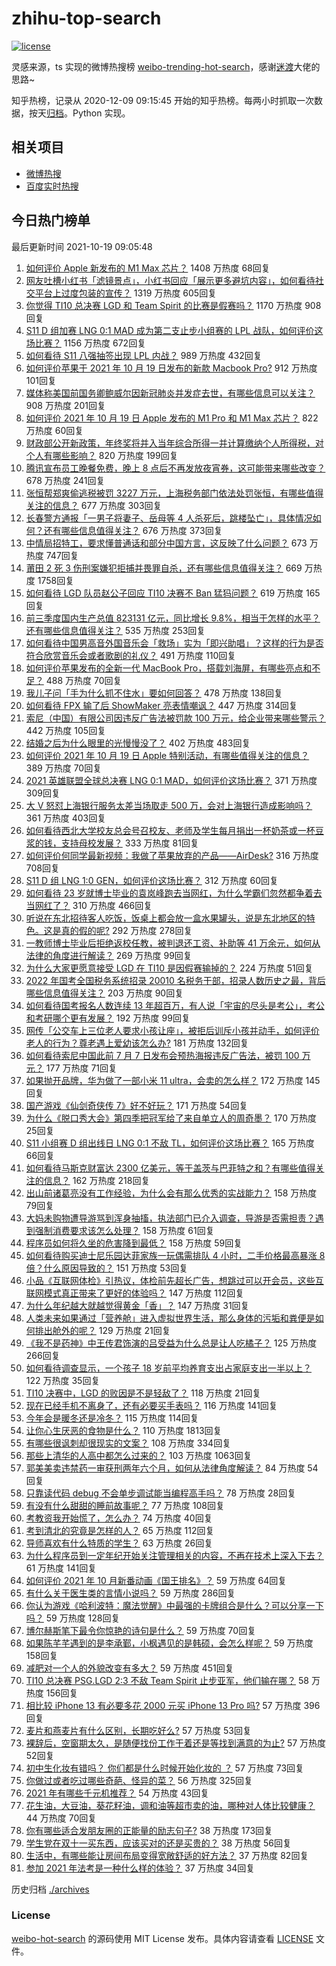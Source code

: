 # zhihu-top-search

[![license](https://img.shields.io/github/license/Arrackisarookie/zhihu-top-search)](https://github.com/Arrackisarookie/zhihu-top-search/blob/master/LICENSE)

灵感来源，ts 实现的微博热搜榜 [weibo-trending-hot-search](https://github.com/justjavac/weibo-trending-hot-search)，感谢[迷渡](https://github.com/justjavac)大佬的思路~

知乎热榜，记录从 2020-12-09 09:15:45 开始的知乎热榜。每两小时抓取一次数据，按天[归档](./archives)。Python 实现。

## 相关项目
+ [微博热搜](https://github.com/Arrackisarookie/weibo-hot-search)
+ [百度实时热搜](https://github.com/Arrackisarookie/baidu-hot-search)

## 今日热门榜单

<!-- Rank Begin -->

最后更新时间 2021-10-19 09:05:48

1. [如何评价 Apple 新发布的 M1 Max 芯片？](https://www.zhihu.com/question/493188474) 1408 万热度 68回复
1. [网友吐槽小红书「滤镜景点」，小红书回应「展示更多避坑内容」，如何看待社交平台上过度包装的宣传？](https://www.zhihu.com/question/492703536) 1319 万热度 605回复
1. [你觉得 TI10 总决赛 LGD 和 Team Spirit 的比赛是假赛吗？](https://www.zhihu.com/question/492993380) 1170 万热度 908回复
1. [S11 D 组加赛 LNG 0:1 MAD 成为第二支止步小组赛的 LPL 战队，如何评价这场比赛？](https://www.zhihu.com/question/493190085) 1156 万热度 672回复
1. [如何看待 S11 八强抽签出现 LPL 内战？](https://www.zhihu.com/question/492937644) 989 万热度 432回复
1. [如何评价苹果于 2021 年 10 月 19 日发布的新款 Macbook Pro?](https://www.zhihu.com/question/493189252) 912 万热度 101回复
1. [媒体称美国前国务卿鲍威尔因新冠肺炎并发症去世，有哪些信息可以关注？](https://www.zhihu.com/question/493150133) 908 万热度 201回复
1. [如何评价 2021 年 10 月 19 日 Apple 发布的 M1 Pro 和 M1 Max 芯片？](https://www.zhihu.com/question/493188817) 822 万热度 60回复
1. [财政部公开新政策，年终奖将并入当年综合所得一并计算缴纳个人所得税，对个人有哪些影响？](https://www.zhihu.com/question/493038426) 820 万热度 199回复
1. [腾讯宣布员工晚餐免费，晚上 8 点后不再发放夜宵券，这可能带来哪些改变？](https://www.zhihu.com/question/492580948) 678 万热度 241回复
1. [张恒帮郑爽偷逃税被罚 3227 万元，上海税务部门依法处罚张恒，有哪些值得关注的信息？](https://www.zhihu.com/question/493129942) 677 万热度 303回复
1. [长春警方通报「一男子将妻子、岳母等 4 人杀死后，跳楼坠亡」，具体情况如何？还有哪些信息值得关注？](https://www.zhihu.com/question/493043441) 676 万热度 373回复
1. [中情局招特工，要求懂普通话和部分中国方言，这反映了什么问题？](https://www.zhihu.com/question/492870134) 673 万热度 747回复
1. [莆田 2 死 3 伤刑案嫌犯拒捕并畏罪自杀，还有哪些信息值得关注？](https://www.zhihu.com/question/493129136) 669 万热度 1758回复
1. [如何看待 LGD 队员赵公子回应 TI10 决赛不 Ban 猛犸问题？](https://www.zhihu.com/question/493073366) 619 万热度 165回复
1. [前三季度国内生产总值 823131 亿元，同比增长 9.8%，相当于怎样的水平？还有哪些信息值得关注？](https://www.zhihu.com/question/493021299) 535 万热度 253回复
1. [如何看待中国男高音外国音乐会「救场」实为「即兴助唱」？这样的行为是否符合欣赏音乐会或者歌剧的礼仪？](https://www.zhihu.com/question/492826110) 491 万热度 110回复
1. [如何评价苹果发布的全新一代 MacBook Pro，搭载刘海屏，有哪些亮点和不足？](https://www.zhihu.com/question/493189029) 488 万热度 70回复
1. [我儿子问「手为什么抓不住水」要如何回答？](https://www.zhihu.com/question/21734798) 478 万热度 138回复
1. [如何看待 FPX 输了后 ShowMaker 亮表情嘲讽？](https://www.zhihu.com/question/492002876) 447 万热度 314回复
1. [索尼（中国）有限公司因违反广告法被罚款 100 万元，给企业带来哪些警示？](https://www.zhihu.com/question/492967107) 442 万热度 105回复
1. [结婚之后为什么眼里的光慢慢没了？](https://www.zhihu.com/question/486476826) 402 万热度 483回复
1. [如何评价 2021 年 10 月 19 日 Apple 特别活动，有哪些值得关注的信息？](https://www.zhihu.com/question/493185563) 389 万热度 70回复
1. [2021 英雄联盟全球总决赛 LNG 0:1 MAD，如何评价这场比赛？](https://www.zhihu.com/question/493180678) 371 万热度 309回复
1. [大 V 怒怼上海银行服务太差当场取走 500 万，会对上海银行造成影响吗？](https://www.zhihu.com/question/492833689) 361 万热度 403回复
1. [如何看待西北大学校友总会号召校友、老师及学生每月捐出一杯奶茶或一杯豆浆的钱，支持母校发展？](https://www.zhihu.com/question/493039515) 333 万热度 81回复
1. [如何评价何同学最新视频：我做了苹果放弃的产品——AirDesk?](https://www.zhihu.com/question/492962727) 316 万热度 708回复
1. [S11 D 组 LNG 1:0 GEN，如何评价这场比赛？](https://www.zhihu.com/question/493155080) 312 万热度 60回复
1. [如何看待 23 岁就博士毕业的袁岚峰跑去当网红，为什么学霸们忽然都争着去当网红了？](https://www.zhihu.com/question/487518051) 310 万热度 466回复
1. [听说在东北招待客人吃饭，饭桌上都会放一盒水果罐头，说是东北地区的特色。这是真的假的呢?](https://www.zhihu.com/question/492789246) 292 万热度 278回复
1. [一教师博士毕业后拒绝返校任教，被判退还工资、补助等 41 万余元，如何从法律的角度进行解读？](https://www.zhihu.com/question/492881556) 269 万热度 99回复
1. [为什么大家更愿意接受 LGD 在 TI10 是因假赛输掉的？](https://www.zhihu.com/question/493028517) 224 万热度 51回复
1. [2022 年国考全国税务系统招录 20010 名税务干部，招录人数历史之最，背后哪些信息值得关注？](https://www.zhihu.com/question/492666075) 203 万热度 90回复
1. [如何看待国考报名人数连续 13 年超百万，有人说「宇宙的尽头是考公」，考公和考研哪个更有发展？](https://www.zhihu.com/question/492498641) 192 万热度 99回复
1. [网传「公交车上三位老人要求小孩让座」，被拒后训斥小孩并动手，如何评价老人的行为？尊老遇上爱幼该怎么办?](https://www.zhihu.com/question/492410738) 181 万热度 132回复
1. [如何看待索尼中国此前 7 月 7 日发布会预热海报违反广告法，被罚 100 万元？](https://www.zhihu.com/question/492982749) 177 万热度 71回复
1. [如果抛开品牌，华为做了一部小米 11 ultra，会卖的怎么样？](https://www.zhihu.com/question/492192436) 172 万热度 145回复
1. [国产游戏《仙剑奇侠传 7》好不好玩？](https://www.zhihu.com/question/491899030) 171 万热度 54回复
1. [为什么《脱口秀大会》第四季把冠军给了来自单立人的周奇墨？](https://www.zhihu.com/question/492177935) 170 万热度 25回复
1. [S11 小组赛 D 组出线日 LNG 0:1 不敌 TL，如何评价这场比赛？](https://www.zhihu.com/question/493147171) 165 万热度 66回复
1. [如何看待马斯克财富达 2300 亿美元，等于盖茨与巴菲特之和？有哪些值得关注的信息？](https://www.zhihu.com/question/492703538) 162 万热度 218回复
1. [出山前诸葛亮没有工作经验，为什么会有那么优秀的实战能力？](https://www.zhihu.com/question/490703323) 158 万热度 79回复
1. [大妈未购物遭导游骂到浑身抽搐，执法部门已介入调查，导游是否需担责？遇到强制消费要求该怎么处理？](https://www.zhihu.com/question/493060684) 158 万热度 61回复
1. [程序员如何将久坐的危害降到最低？](https://www.zhihu.com/question/22942209) 158 万热度 59回复
1. [如何看待购买迪士尼乐园达菲家族一玩偶需排队 4 小时，二手价格最高暴涨 8 倍？什么原因导致的？](https://www.zhihu.com/question/492871986) 151 万热度 53回复
1. [小品《互联网体检》引热议，体检前先超长广告，想跳过可以开会员，这些互联网模式真正带来了更好的体验吗？](https://www.zhihu.com/question/492721167) 147 万热度 112回复
1. [为什么年纪越大就越觉得黄金「香」？](https://www.zhihu.com/question/492009594) 147 万热度 31回复
1. [人类未来如果通过「营养舱」进入虚拟世界生活，那么身体的污垢和粪便是如何排出舱外的呢？](https://www.zhihu.com/question/492867093) 129 万热度 21回复
1. [《我不是药神》中王传君饰演的吕受益为什么总是让人吃橘子？](https://www.zhihu.com/question/283997452) 125 万热度 266回复
1. [如何看待调查显示，一个孩子 18 岁前平均养育支出占家庭支出一半以上？](https://www.zhihu.com/question/492539872) 122 万热度 35回复
1. [TI10 决赛中，LGD 的败因是不是轻敌了？](https://www.zhihu.com/question/492971106) 118 万热度 21回复
1. [现在已经手机不离身了，还有必要买手表吗？](https://www.zhihu.com/question/492039196) 116 万热度 141回复
1. [今年会是暖冬还是冷冬？](https://www.zhihu.com/question/490439018) 115 万热度 114回复
1. [让你心生厌恶的食物是什么？](https://www.zhihu.com/question/468990798) 110 万热度 1813回复
1. [有哪些很讽刺却很现实的文案？](https://www.zhihu.com/question/484374014) 108 万热度 334回复
1. [那些上清华的人高中都怎么过来的？](https://www.zhihu.com/question/333864283) 103 万热度 1063回复
1. [郭美美卖违禁药一审获刑两年六个月，如何从法律角度解读？](https://www.zhihu.com/question/493075123) 84 万热度 54回复
1. [只靠读代码 debug 不会单步调试能当编程高手吗？](https://www.zhihu.com/question/492958253) 78 万热度 28回复
1. [有没有什么甜甜的睡前故事呢？](https://www.zhihu.com/question/368001087) 77 万热度 108回复
1. [考教资我开始慌了，怎么办？](https://www.zhihu.com/question/491861965) 74 万热度 40回复
1. [考到清北的究竟是怎样的人？](https://www.zhihu.com/question/264523765) 65 万热度 112回复
1. [导师喜欢有什么特质的学生？](https://www.zhihu.com/question/491853404) 63 万热度 26回复
1. [为什么程序员到一定年纪开始关注管理相关的内容，不再在技术上深入下去？](https://www.zhihu.com/question/485901214) 61 万热度 141回复
1. [如何评价 2021 年 10 月新番动画《国王排名》？](https://www.zhihu.com/question/492506554) 59 万热度 64回复
1. [有什么关于医生类的言情小说吗？](https://www.zhihu.com/question/266364937) 59 万热度 286回复
1. [你认为游戏《哈利波特：魔法觉醒》中最强的卡牌组合是什么？可以分享一下吗？](https://www.zhihu.com/question/486100164) 59 万热度 128回复
1. [博尔赫斯笔下最令你惊艳的诗句是什么？](https://www.zhihu.com/question/482439875) 59 万热度 70回复
1. [如果陈芊芊遇到的是李承鄞，小枫遇见的是韩硕，会怎么样呢？](https://www.zhihu.com/question/397998396) 59 万热度 158回复
1. [减肥对一个人的外貌改变有多大？](https://www.zhihu.com/question/61341208) 59 万热度 451回复
1. [TI10 总决赛 PSG.LGD 2:3 不敌 Team Spirit 止步亚军，他们输在哪？](https://www.zhihu.com/question/492993077) 58 万热度 156回复
1. [相比较 iPhone 13 有必要多花 2000 元买 iPhone 13 Pro 吗?](https://www.zhihu.com/question/486972280) 57 万热度 396回复
1. [麦片和燕麦片有什么区别，长期吃好么?](https://www.zhihu.com/question/21792394) 57 万热度 53回复
1. [裸辞后，空窗期太久，是随便找份工作干着还是等找到满意的为止?](https://www.zhihu.com/question/470986883) 57 万热度 52回复
1. [初中生化妆有错吗？ 你们都是什么时候开始化妆的 ？](https://www.zhihu.com/question/491154360) 57 万热度 73回复
1. [你做过或者吃过哪些奇葩、怪异的菜？](https://www.zhihu.com/question/25539403) 56 万热度 325回复
1. [2021 年有哪些千元机推荐？](https://www.zhihu.com/question/456776883) 54 万热度 43回复
1. [花生油，大豆油，葵花籽油，调和油等超市卖的油，哪种对人体比较健康？](https://www.zhihu.com/question/22153765) 44 万热度 70回复
1. [你有哪些适合发朋友圈的正能量的励志句子?](https://www.zhihu.com/question/484059230) 38 万热度 173回复
1. [学生党在双十一买东西，应该买对的还是买贵的？](https://www.zhihu.com/question/492004645) 38 万热度 56回复
1. [生活中，有哪些能让房间布局变得宽敞舒适的好方法？](https://www.zhihu.com/question/492506174) 37 万热度 82回复
1. [参加 2021 年法考是一种什么样的体验？](https://www.zhihu.com/question/492718469) 37 万热度 34回复
<!-- Rank End -->

历史归档 [./archives](./archives)

### License

[weibo-hot-search](https://github.com/Arrackisarookie/zhihu-top-search) 的源码使用 MIT License 发布。具体内容请查看 [LICENSE](./LICENSE) 文件。
